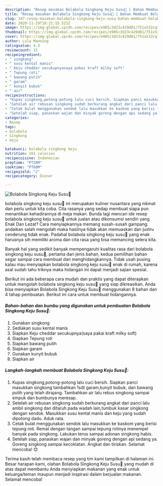 ```yaml
---
description: "Resep masakan Bolabola Singkong Keju Susu🤗 | Bahan Membuat Bolabola Singkong Keju Susu🤗 Yang Bikin Ngiler"
title: "Resep masakan Bolabola Singkong Keju Susu🤗 | Bahan Membuat Bolabola Singkong Keju Susu🤗 Yang Bikin Ngiler"
slug: 347-resep-masakan-bolabola-singkong-keju-susu-bahan-membuat-bolabola-singkong-keju-susu-yang-bikin-ngiler
date: 2020-11-29T18:21:15.521Z
image: https://img-global.cpcdn.com/recipes/e985c3d23c429d01/751x532cq70/bolabola-singkong-keju-susu🤗-foto-resep-utama.jpg
thumbnail: https://img-global.cpcdn.com/recipes/e985c3d23c429d01/751x532cq70/bolabola-singkong-keju-susu🤗-foto-resep-utama.jpg
cover: https://img-global.cpcdn.com/recipes/e985c3d23c429d01/751x532cq70/bolabola-singkong-keju-susu🤗-foto-resep-utama.jpg
author: Lula Manning
ratingvalue: 4.3
reviewcount: 15
recipeingredient:
- " singkong"
- " susu kental manis"
- " Keju cheddar secukupnyasaya pakai kraft milky soft"
- " Tepung roti"
- " bawang putih"
- " garam"
- " kunyit bubuk"
- " air"
recipeinstructions:
- "Kupas singkong,potong-potong lalu cuci bersih. Siapkan panci masukkan singkong tambahkan 1sdt garam,kunyit bubuk, dan bawang putih yang telah dirajang. Tambahkan air lalu rebus singkong sampai empuk dan bumbunya meresap."
- "Setelah air rebusan singkong sudah berkurang angkat dari panci lalu ambil singkong dan ditaruh pada wadah lain,tumbuk kasar singkong dengan sendok. Masukkan susu kental manis dan keju yang sudah dipotong dadu. Aduk rata."
- "Cetak bulat menggunakan sendok lalu masukkan ke baskom yang berisi tepung roti. Remat dengan tangan sampai tepung rotinya menempel banyak pada singkong. Lakukan terus sampai adonan singkong habis."
- "Setelah siap, panaskan wajan dan minyak goreng dengan api sedang ya. Goreng singkong sampai kecoklatan. Angkat dan tiriskan. Selamat mencoba! 😊"
categories:
- Resep
tags:
- bolabola
- singkong
- keju

katakunci: bolabola singkong keju 
nutrition: 161 calories
recipecuisine: Indonesian
preptime: "PT20M"
cooktime: "PT60M"
recipeyield: "2"
recipecategory: Dinner

---
```



![Bolabola Singkong Keju Susu🤗](https://img-global.cpcdn.com/recipes/e985c3d23c429d01/751x532cq70/bolabola-singkong-keju-susu🤗-foto-resep-utama.jpg)


bolabola singkong keju susu🤗 ini merupakan kuliner nusantara yang nikmat dan perlu untuk kita coba. Cita rasanya yang sedap membuat siapa pun menantikan kehadirannya di meja makan.
Bunda lagi mencari ide resep bolabola singkong keju susu🤗 untuk jualan atau dikonsumsi sendiri yang Enak Dan Lezat? Cara menyiapkannya memang susah-susah gampang. andaikan salah mengolah maka hasilnya tidak akan memuaskan dan justru cenderung tidak enak. Padahal bolabola singkong keju susu🤗 yang enak harusnya sih memiliki aroma dan cita rasa yang bisa memancing selera kita.



Banyak hal yang sedikit banyak mempengaruhi kualitas rasa dari bolabola singkong keju susu🤗, pertama dari jenis bahan, kedua pemilihan bahan segar sampai cara membuat dan menghidangkannya. Tidak usah pusing kalau mau menyiapkan bolabola singkong keju susu🤗 enak di rumah, karena asal sudah tahu triknya maka hidangan ini dapat menjadi sajian spesial.


Berikut ini ada beberapa cara mudah dan praktis yang dapat diterapkan untuk mengolah bolabola singkong keju susu🤗 yang siap dikreasikan. Anda bisa menyiapkan Bolabola Singkong Keju Susu🤗 menggunakan 8 bahan dan 4 tahap pembuatan. Berikut ini cara untuk membuat hidangannya.

<!--inarticleads1-->

##### Bahan-bahan dan bumbu yang digunakan untuk pembuatan Bolabola Singkong Keju Susu🤗:

1. Gunakan  singkong
1. Sediakan  susu kental manis
1. Siapkan  Keju cheddar secukupnya(saya pakai kraft milky soft)
1. Siapkan  Tepung roti
1. Siapkan  bawang putih
1. Siapkan  garam
1. Gunakan  kunyit bubuk
1. Siapkan  air




<!--inarticleads2-->

##### Langkah-langkah membuat Bolabola Singkong Keju Susu🤗:

1. Kupas singkong,potong-potong lalu cuci bersih. Siapkan panci masukkan singkong tambahkan 1sdt garam,kunyit bubuk, dan bawang putih yang telah dirajang. Tambahkan air lalu rebus singkong sampai empuk dan bumbunya meresap.
1. Setelah air rebusan singkong sudah berkurang angkat dari panci lalu ambil singkong dan ditaruh pada wadah lain,tumbuk kasar singkong dengan sendok. Masukkan susu kental manis dan keju yang sudah dipotong dadu. Aduk rata.
1. Cetak bulat menggunakan sendok lalu masukkan ke baskom yang berisi tepung roti. Remat dengan tangan sampai tepung rotinya menempel banyak pada singkong. Lakukan terus sampai adonan singkong habis.
1. Setelah siap, panaskan wajan dan minyak goreng dengan api sedang ya. Goreng singkong sampai kecoklatan. Angkat dan tiriskan. Selamat mencoba! 😊




Terima kasih telah membaca resep yang tim kami tampilkan di halaman ini. Besar harapan kami, olahan Bolabola Singkong Keju Susu🤗 yang mudah di atas dapat membantu Anda menyiapkan makanan yang enak untuk keluarga/teman maupun menjadi inspirasi dalam berjualan makanan. Selamat mencoba!
